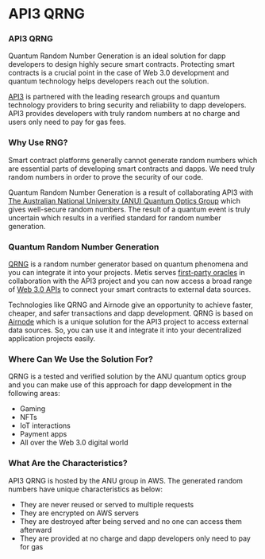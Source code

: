 # API3 QRNG

### API3 QRNG <a href="#_osvafl7mzpe0" id="_osvafl7mzpe0"></a>

Quantum Random Number Generation is an ideal solution for dapp developers to design highly secure smart contracts. Protecting smart contracts is a crucial point in the case of Web 3.0 development and quantum technology helps developers reach out the solution.

[API3](https://api3.org/QRNG) is partnered with the leading research groups and quantum technology providers to bring security and reliability to dapp developers. API3 provides developers with truly random numbers at no charge and users only need to pay for gas fees.

### Why Use RNG? <a href="#_almvsmdn8f36" id="_almvsmdn8f36"></a>

Smart contract platforms generally cannot generate random numbers which are essential parts of developing smart contracts and dapps. We need truly random numbers in order to prove the security of our code.

Quantum Random Number Generation is a result of collaborating API3 with [The Australian National University (ANU) Quantum Optics Group](https://quantumnumbers.anu.edu.au/) which gives well-secure random numbers. The result of a quantum event is truly uncertain which results in a verified standard for random number generation.

### Quantum Random Number Generation <a href="#_y0qgr8gj2chx" id="_y0qgr8gj2chx"></a>

[QRNG](https://docs.api3.org/qrng/) is a random number generator based on quantum phenomena and you can integrate it into your projects. Metis serves [first-party oracles](https://medium.com/api3/api3-and-metis-partner-to-serve-first-party-oracles-to-their-l2-rollup-ecosystem-dcb499cab761) in collaboration with the API3 project and you can now access a broad range of [Web 3.0 APIs](https://www.api3.org/apis) to connect your smart contracts to external data sources.

Technologies like QRNG and Airnode give an opportunity to achieve faster, cheaper, and safer transactions and dapp development. QRNG is based on [Airnode](https://docs.api3.org/airnode/v0.7/) which is a unique solution for the API3 project to access external data sources. So, you can use it and integrate it into your decentralized application projects easily.

### Where Can We Use the Solution For? <a href="#_hh8m1tgq0uei" id="_hh8m1tgq0uei"></a>

QRNG is a tested and verified solution by the ANU quantum optics group and you can make use of this approach for dapp development in the following areas:

* Gaming
* NFTs
* IoT interactions
* Payment apps
* All over the Web 3.0 digital world

### What Are the Characteristics? <a href="#_irefcw7ej7ix" id="_irefcw7ej7ix"></a>

API3 QRNG is hosted by the ANU group in AWS. The generated random numbers have unique characteristics as below:

* They are never reused or served to multiple requests
* They are encrypted on AWS servers
* They are destroyed after being served and no one can access them afterward
* They are provided at no charge and dapp developers only need to pay for gas
